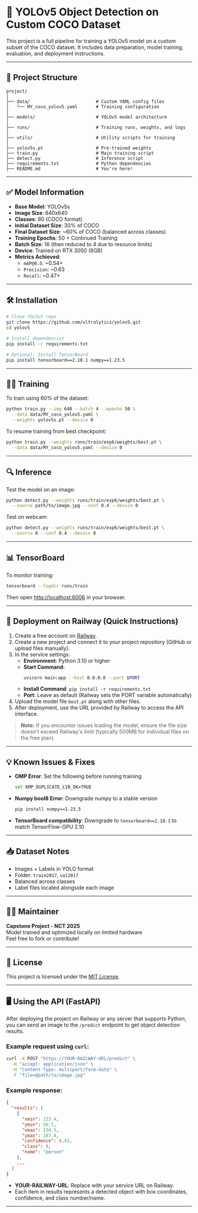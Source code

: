 # 🧠 YOLOv5 Object Detection on Custom COCO Dataset

This project is a full pipeline for training a YOLOv5 model on a custom subset of the COCO dataset. It includes data preparation, model training, evaluation, and deployment instructions.

---

## 📂 Project Structure

```
project/
│
├── data/                         # Custom YAML config files
│   └── MY_coco_yolov5.yaml       # Training configuration
│
├── models/                       # YOLOv5 model architecture
│
├── runs/                         # Training runs, weights, and logs
│
├── utils/                        # Utility scripts for training
│
├── yolov5s.pt                    # Pre-trained weights
├── train.py                      # Main training script
├── detect.py                     # Inference script
├── requirements.txt              # Python dependencies
├── README.md                     # You're here!
```

---

## ✅ Model Information

- **Base Model**: YOLOv5s
- **Image Size**: 640x640
- **Classes**: 80 (COCO format)
- **Initial Dataset Size**: 30% of COCO
- **Final Dataset Size**: ~60% of COCO (balanced across classes)
- **Training Epochs**: 50 + Continued Training
- **Batch Size**: 16 (then reduced to 4 due to resource limits)
- **Device**: Trained on RTX 3050 (6GB)
- **Metrics Achieved**:
  - `mAP@0.5`: ~0.54+
  - `Precision`: ~0.63
  - `Recall`: ~0.47+

---

## 🛠️ Installation

```bash
# Clone YOLOv5 repo
git clone https://github.com/ultralytics/yolov5.git
cd yolov5

# Install dependencies
pip install -r requirements.txt

# Optional: Install TensorBoard
pip install tensorboard==2.10.1 numpy==1.23.5
```

---

## 🏋️‍♂️ Training

To train using 60% of the dataset:

```bash
python train.py --img 640 --batch 4 --epochs 50 \
  --data data/MY_coco_yolov5.yaml \
  --weights yolov5s.pt --device 0
```

To resume training from best checkpoint:

```bash
python train.py --weights runs/train/exp6/weights/best.pt \
  --data data/MY_coco_yolov5.yaml --device 0
```

---

## 🔍 Inference

Test the model on an image:

```bash
python detect.py --weights runs/train/exp6/weights/best.pt \
  --source path/to/image.jpg --conf 0.4 --device 0
```

Test on webcam:

```bash
python detect.py --weights runs/train/exp6/weights/best.pt \
  --source 0 --conf 0.4 --device 0
```

---

## 📊 TensorBoard

To monitor training:

```bash
tensorboard --logdir runs/train
```

Then open [http://localhost:6006](http://localhost:6006) in your browser.

---

## 🚄 Deployment on Railway (Quick Instructions)

1. Create a free account on [Railway](https://railway.app/).
2. Create a new project and connect it to your project repository (GitHub or upload files manually).
3. In the service settings:
   - **Environment**: Python 3.10 or higher
   - **Start Command**:
     ```bash
     uvicorn main:app --host 0.0.0.0 --port $PORT
     ```
   - **Install Command**: `pip install -r requirements.txt`
   - **Port**: Leave as default (Railway sets the PORT variable automatically)
4. Upload the model file `best.pt` along with other files.
5. After deployment, use the URL provided by Railway to access the API interface.

> **Note:** If you encounter issues loading the model, ensure the file size doesn't exceed Railway's limit (typically 500MB for individual files on the free plan).

---

## 💡 Known Issues & Fixes

- **OMP Error**: Set the following before running training

  ```bash
  set KMP_DUPLICATE_LIB_OK=TRUE
  ```

- **Numpy bool8 Error**: Downgrade numpy to a stable version

  ```bash
  pip install numpy==1.23.5
  ```

- **TensorBoard compatibility**: Downgrade to `tensorboard==2.10.1` to match TensorFlow-GPU 2.10

---

## 📥 Dataset Notes

- Images + Labels in YOLO format
- Folder: `train2017`, `val2017`
- Balanced across classes
- Label files located alongside each image

---

## 👨‍💻 Maintainer

**Capstone Project - NCT 2025**  
Model trained and optimized locally on limited hardware  
Feel free to fork or contribute!

---

## 📄 License

This project is licensed under the [MIT License](LICENSE).

---

## 🖥️ Using the API (FastAPI)

After deploying the project on Railway or any server that supports Python, you can send an image to the `/predict` endpoint to get object detection results.

### Example request using `curl`:

```bash
curl -X POST "https://YOUR-RAILWAY-URL/predict" \
  -H "accept: application/json" \
  -H "Content-Type: multipart/form-data" \
  -F "file=@path/to/image.jpg"
```

### Example response:

```json
{
  "results": [
    {
      "xmin": 123.4,
      "ymin": 56.7,
      "xmax": 234.5,
      "ymax": 167.8,
      "confidence": 0.92,
      "class": 0,
      "name": "person"
    },
    ...
  ]
}
```

- **YOUR-RAILWAY-URL**: Replace with your service URL on Railway.
- Each item in results represents a detected object with box coordinates, confidence, and class number/name.

---
